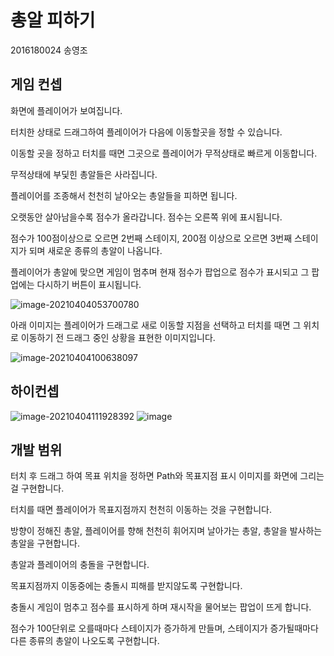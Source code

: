 # 총알 피하기

2016180024 송영조



## 게임 컨셉

화면에 플레이어가 보여집니다.

터치한 상태로 드래그하여 플레이어가 다음에 이동할곳을 정할 수 있습니다.

이동할 곳을 정하고 터치를 때면 그곳으로 플레이어가 무적상태로 빠르게 이동합니다.

무적상태에 부딫힌 총알들은 사라집니다.

플레이어를 조종해서 천천히 날아오는 총알들을 피하면 됩니다.

오랫동안 살아남을수록 점수가 올라갑니다. 점수는 오른쪽 위에 표시됩니다.

점수가 100점이상으로 오르면 2번째 스테이지, 200점 이상으로 오르면 3번째 스테이지가 되며 새로운 종류의 총알이 나옵니다.

플레이어가 총알에 맞으면 게임이 멈추며 현재 점수가 팝업으로 점수가 표시되고 그 팝업에는 다시하기 버튼이 표시됩니다.

![image-20210404053700780](https://user-images.githubusercontent.com/26712352/113496864-dfc6ff80-9538-11eb-9026-eb0908c26e7f.png)


아래 이미지는 플레이어가 드래그로 새로 이동할 지점을 선택하고 터치를 때면 그 위치로 이동하기 전 드래그 중인 상황을 표현한 이미지입니다.

![image-20210404100638097](https://user-images.githubusercontent.com/26712352/113496866-e0f82c80-9538-11eb-9b1c-36a869921b18.png)



## 하이컨셉

![image-20210404111928392](https://user-images.githubusercontent.com/26712352/113496867-e2295980-9538-11eb-8780-7efbef5c2dac.png)
![image](https://user-images.githubusercontent.com/26712352/113496918-7abfd980-9539-11eb-9790-f58ad490d456.png)


## 개발 범위

터치 후 드래그 하여 목표 위치을 정하면 Path와 목표지점 표시 이미지를 화면에 그리는걸 구현합니다.

터치를 때면 플레이어가 목표지점까지 천천히 이동하는 것을 구현합니다.

방향이 정해진 총알, 플레이어를 향해 천천히 휘어지며 날아가는 총알, 총알을 발사하는 총알을 구현합니다.

총알과 플레이어의 충돌을 구현합니다.

목표지점까지 이동중에는 충돌시 피해를 받지않도록 구현합니다.

충돌시 게임이 멈추고 점수를 표시하게 하며 재시작을 물어보는 팝업이 뜨게 합니다.

점수가 100단위로 오를때마다 스테이지가 증가하게 만들며, 스테이지가 증가될때마다 다른 종류의 총알이 나오도록 구현합니다.
